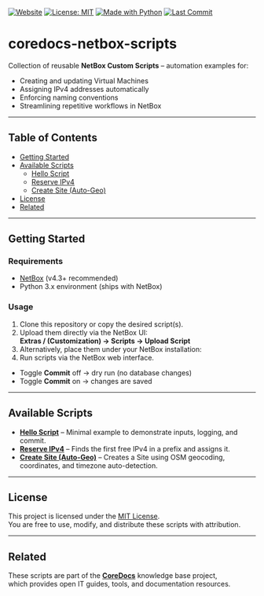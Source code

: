 [![Website](https://img.shields.io/badge/Website-coredocs.eu-9146FF?style=for-the-badge&logo=google-chrome&logoColor=white)](https://coredocs.eu)
[![License: MIT](https://img.shields.io/badge/License-MIT-green.svg?style=for-the-badge)](LICENSE)
[![Made with Python](https://img.shields.io/badge/Made%20with-Python-3776AB?style=for-the-badge&logo=python&logoColor=white)](https://www.python.org/)
[![Last Commit](https://img.shields.io/github/last-commit/swaQQii/coredocs-netbox-scripts?style=for-the-badge)](https://github.com/swaQQii/coredocs-netbox-scripts/commits/main)

# coredocs-netbox-scripts

Collection of reusable **NetBox Custom Scripts** – automation examples for:

- Creating and updating Virtual Machines  
- Assigning IPv4 addresses automatically  
- Enforcing naming conventions  
- Streamlining repetitive workflows in NetBox  

---

## Table of Contents
- [Getting Started](#getting-started)
- [Available Scripts](#available-scripts)
  - [Hello Script](docs/00_hello_script.md)
  - [Reserve IPv4](docs/01_reserve_ipv4.md)
  - [Create Site (Auto-Geo)](docs/02_create_site_auto_geo.md)
- [License](#license)
- [Related](#related)

---

## Getting Started

### Requirements
- [NetBox](https://github.com/netbox-community/netbox) (v4.3+ recommended)  
- Python 3.x environment (ships with NetBox)  

### Usage
1. Clone this repository or copy the desired script(s).  
2. Upload them directly via the NetBox UI:  
   **Extras / (Customization) → Scripts → Upload Script**  
3. Alternatively, place them under your NetBox installation:  
4. Run scripts via the NetBox web interface.  
- Toggle **Commit** off → dry run (no database changes)  
- Toggle **Commit** on → changes are saved  

---

## Available Scripts

- **[Hello Script](docs/00_hello_script.md)** – Minimal example to demonstrate inputs, logging, and commit.  
- **[Reserve IPv4](docs/01_reserve_ipv4.md)** – Finds the first free IPv4 in a prefix and assigns it.  
- **[Create Site (Auto-Geo)](docs/02_create_site_auto_geo.md)** – Creates a Site using OSM geocoding, coordinates, and timezone auto-detection.  

---

## License
This project is licensed under the [MIT License](LICENSE).  
You are free to use, modify, and distribute these scripts with attribution.

---

## Related
These scripts are part of the **[CoreDocs](https://coredocs.eu)** knowledge base project,  
which provides open IT guides, tools, and documentation resources.

